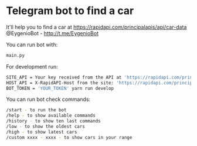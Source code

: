 # Telegram bot to find a car

It'll help you to find a car at https://rapidapi.com/principalapis/api/car-data 
@EygenioBot - http://t.me/EygenioBot

You can run bot  with:

```bash
main.py
```

For development run:

```bash
SITE_API = Your key received from the API at 'https://rapidapi.com/principalapis/api/car-data'
HOST_API = X-RapidAPI-Host from the site: 'https://rapidapi.com/principalapis/api/car-data'
BOT_TOKEN = 'YOUR_TOKEN' yarn run develop
```

You can run bot check commands:

```bash
/start - to run the bot
/help - to show available commands
/history - to show ten last commands
/low - to show the oldest cars
/high - to show latest cars
/custom xxxx - xxxx - to show cars in your range
```
